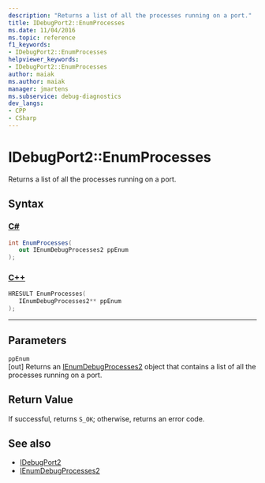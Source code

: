 ```yaml
---
description: "Returns a list of all the processes running on a port."
title: IDebugPort2::EnumProcesses
ms.date: 11/04/2016
ms.topic: reference
f1_keywords:
- IDebugPort2::EnumProcesses
helpviewer_keywords:
- IDebugPort2::EnumProcesses
author: maiak
ms.author: maiak
manager: jmartens
ms.subservice: debug-diagnostics
dev_langs:
- CPP
- CSharp
---
```

# IDebugPort2::EnumProcesses

Returns a list of all the processes running on a port.

## Syntax

### [C#](#tab/csharp)
```csharp
int EnumProcesses( 
   out IEnumDebugProcesses2 ppEnum
);
```
### [C++](#tab/cpp)
```cpp
HRESULT EnumProcesses( 
   IEnumDebugProcesses2** ppEnum
);
```
---

## Parameters
`ppEnum`\
[out] Returns an [IEnumDebugProcesses2](../../../extensibility/debugger/reference/ienumdebugprocesses2.md) object that contains a list of all the processes running on a port.

## Return Value
 If successful, returns `S_OK`; otherwise, returns an error code.

## See also
- [IDebugPort2](../../../extensibility/debugger/reference/idebugport2.md)
- [IEnumDebugProcesses2](../../../extensibility/debugger/reference/ienumdebugprocesses2.md)

